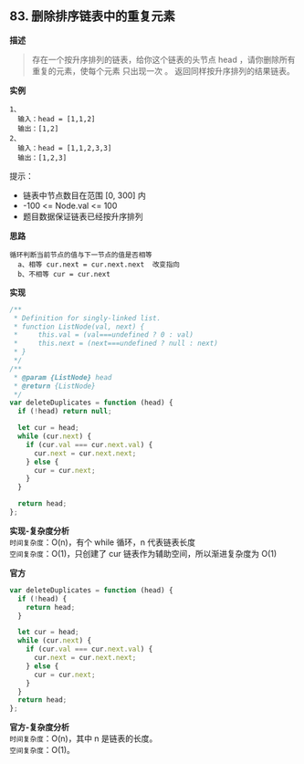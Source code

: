 ## 83. 删除排序链表中的重复元素

**描述**

> 存在一个按升序排列的链表，给你这个链表的头节点 head ，请你删除所有重复的元素，使每个元素 只出现一次 。
> 返回同样按升序排列的结果链表。

**实例**

```
1、
  输入：head = [1,1,2]
  输出：[1,2]
2、
  输入：head = [1,1,2,3,3]
  输出：[1,2,3]
```

提示：

- 链表中节点数目在范围 [0, 300] 内
- -100 <= Node.val <= 100
- 题目数据保证链表已经按升序排列

**思路**

```
循环判断当前节点的值与下一节点的值是否相等
  a、相等 cur.next = cur.next.next  改变指向
  b、不相等 cur = cur.next
```

**实现**

```js
/**
 * Definition for singly-linked list.
 * function ListNode(val, next) {
 *     this.val = (val===undefined ? 0 : val)
 *     this.next = (next===undefined ? null : next)
 * }
 */
/**
 * @param {ListNode} head
 * @return {ListNode}
 */
var deleteDuplicates = function (head) {
  if (!head) return null;

  let cur = head;
  while (cur.next) {
    if (cur.val === cur.next.val) {
      cur.next = cur.next.next;
    } else {
      cur = cur.next;
    }
  }

  return head;
};
```

**实现-复杂度分析**  
`时间复杂度`：O(n)，有个 while 循环，n 代表链表长度  
`空间复杂度`：O(1)，只创建了 cur 链表作为辅助空间，所以渐进复杂度为 O(1)

**官方**

```js
var deleteDuplicates = function (head) {
  if (!head) {
    return head;
  }

  let cur = head;
  while (cur.next) {
    if (cur.val === cur.next.val) {
      cur.next = cur.next.next;
    } else {
      cur = cur.next;
    }
  }
  return head;
};
```

**官方-复杂度分析**  
`时间复杂度`：O(n)，其中 n 是链表的长度。  
`空间复杂度`：O(1)。
